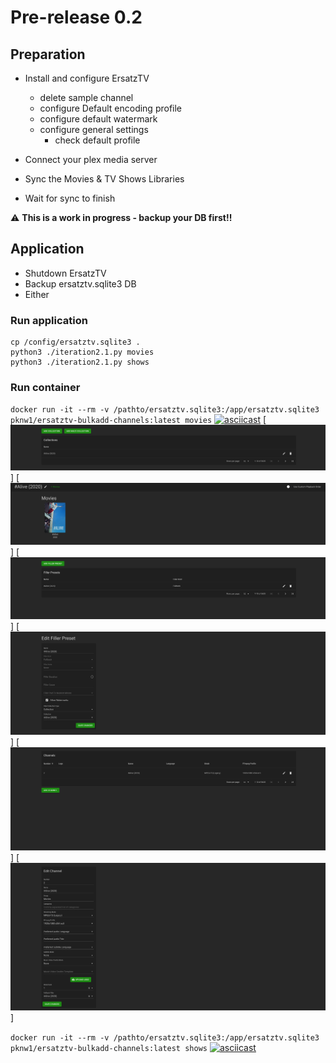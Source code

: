 # Pre-release 0.2
## Preparation
- Install and configure ErsatzTV
  - delete sample channel
  - configure Default encoding profile
  - configure default watermark
  - configure general settings
    - check default profile

- Connect your plex media server
- Sync the Movies & TV Shows Libraries
- Wait for sync to finish

:warning: **This is a work in progress - backup your DB first!!**


## Application
- Shutdown ErsatzTV 
- Backup ersatztv.sqlite3 DB
- Either
### Run application
```
cp /config/ersatztv.sqlite3 .
python3 ./iteration2.1.py movies
python3 ./iteration2.1.py shows
```

### Run container
`docker run -it --rm -v /pathto/ersatztv.sqlite3:/app/ersatztv.sqlite3 pknw1/ersatztv-bulkadd-channels:latest movies`
[![asciicast](https://asciinema.org/a/xSd87NdXs6uZYinEp5dEW3ApB.svg)](https://asciinema.org/a/xSd87NdXs6uZYinEp5dEW3ApB)
[![movies](../img/movie_collection.png)]
[![movies](../img/movie_collection_item.png)]
[![movies](../img/movie_filler_preset.png)]
[![movies](../img/movie_filler_preset_detail.png)]
[![movies](../img/movie_channel.png)]
[![movies](../img/movie_channel_detail.png)]


`docker run -it --rm -v /pathto/ersatztv.sqlite3:/app/ersatztv.sqlite3 pknw1/ersatztv-bulkadd-channels:latest shows`
[![asciicast](https://asciinema.org/a/dNoXOhHu3AEbzIKs2ZCB7yRte.svg)](https://asciinema.org/a/dNoXOhHu3AEbzIKs2ZCB7yRte)


